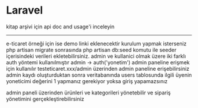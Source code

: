 # Laravel

kitap arşivi için api doc and usage'i inceleyin
*************************************************
e-ticaret örneği için ise demo linki eklenecektir
kurulum yapmak isterseniz php artisan migrate sonrasında php artisan db:seed komutu ile seeder içerisindeki verileri ekletebilirsiniz.
admin ve kullanici olmak üzere iki farklı auth yöntemi kullanılmıştır
admin -> auth('yonetim') admin paneline erişmek için kullanılır
testeticaret.xxx/admin üzerinden admin paneline erişebilirsiniz
admin kaydı oluşturduktan sonra veritabanında users tablosunda ilgili üyenin yoneticimi değerini 1 yapmanız gerekiyor yoksa giriş yapamazsınız

admin paneli üzerinden ürünleri ve kategorileri yönetebilir ve sipariş yönetimini gerçekleştirebilirsiniz
